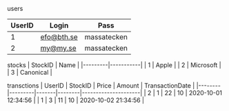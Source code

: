 users

| UserID | Login      | Pass          |
|--------|------------|---------------|
| 1      | efo@bth.se | massatecken   |
| 2      | my@my.se   | massatecken   |


stocks
| StockID | Name      |
|---------|-----------|
| 1       | Apple     |
| 2       | Microsoft |
| 3       | Canonical |


transctions
| UserID | StockID | Price | Amount | TransactionDate     |
|--------|---------|-------|--------|---------------------|
| 2      | 1       | 22    | 10     | 2020-10-01 12:34:56 |
| 1      | 3       | 11    | 10     | 2020-10-02 21:34:56 |
